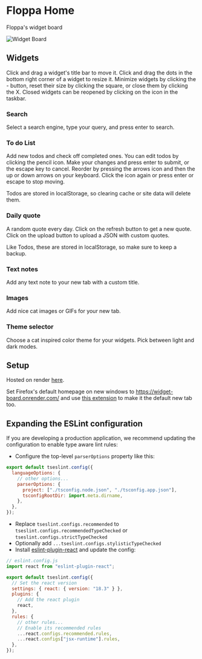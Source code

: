 # Floppa Home

Floppa's widget board

![Widget Board](images/floppa_widget_board.png)

## Widgets

Click and drag a widget's title bar to move it. Click and drag the dots in the
bottom right corner of a widget to resize it.
Minimize widgets by clicking the - button, reset their size by clicking the
square, or close them by clicking the X. Closed widgets can be reopened by
clicking on the icon in the taskbar.

### Search

Select a search engine, type your query, and press enter to search.

### To do List

Add new todos and check off completed ones.
You can edit todos by clicking the pencil icon.
Make your changes and press enter to submit, or the escape key to cancel.
Reorder by pressing the arrows icon and then the up or down arrows on your keyboard. Click the icon again or press enter or escape to stop moving.

Todos are stored in localStorage,
so clearing cache or site data will delete them.

### Daily quote

A random quote every day. Click on the refresh button to get a new quote. Click
on the upload button to upload a JSON with custom quotes.

Like Todos, these are
stored in localStorage, so make sure to keep a backup.

### Text notes

Add any text note to your new tab with a custom title.

### Images

Add nice cat images or GIFs for your new tab.

### Theme selector

Choose a cat inspired color theme for your widgets. Pick between light and dark
modes.

## Setup

Hosted on render [here](https://widget-board.onrender.com/).

Set Firefox's default homepage on new windows to https://widget-board.onrender.com/ and use [this extension](https://addons.mozilla.org/en-US/firefox/addon/new-tab-homepage/) to make it the default new tab too.

## Expanding the ESLint configuration

If you are developing a production application, we recommend updating the configuration to enable type aware lint rules:

- Configure the top-level `parserOptions` property like this:

```js
export default tseslint.config({
  languageOptions: {
    // other options...
    parserOptions: {
      project: ["./tsconfig.node.json", "./tsconfig.app.json"],
      tsconfigRootDir: import.meta.dirname,
    },
  },
});
```

- Replace `tseslint.configs.recommended` to `tseslint.configs.recommendedTypeChecked` or `tseslint.configs.strictTypeChecked`
- Optionally add `...tseslint.configs.stylisticTypeChecked`
- Install [eslint-plugin-react](https://github.com/jsx-eslint/eslint-plugin-react) and update the config:

```js
// eslint.config.js
import react from "eslint-plugin-react";

export default tseslint.config({
  // Set the react version
  settings: { react: { version: "18.3" } },
  plugins: {
    // Add the react plugin
    react,
  },
  rules: {
    // other rules...
    // Enable its recommended rules
    ...react.configs.recommended.rules,
    ...react.configs["jsx-runtime"].rules,
  },
});
```
